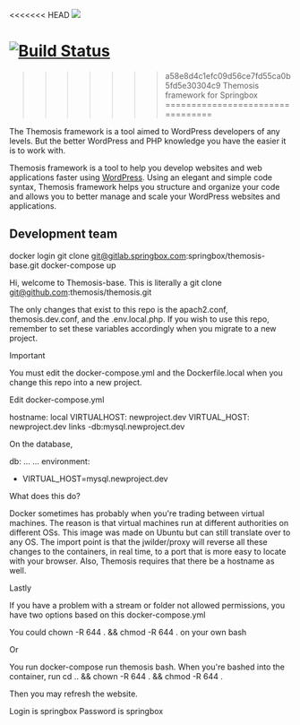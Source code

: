 <<<<<<< HEAD
<a href="http://drone.springbox.com/springbox/ncoa"><img src="http://drone.springbox.com/api/badges/springbox/ncoa/status.svg" /></a>

[![Build Status](http://drone.springbox.com/api/badges/springbox/ncoa/status.svg)](http://drone.springbox.com/springbox/ncoa)
=======
>>>>>>> a58e8d4c1efc09d56ce7fd55ca0b5fd5e30304c9
Themosis framework for Springbox
=================================

The Themosis framework is a tool aimed to WordPress developers of any levels. But the better WordPress and PHP knowledge you have the easier it is to work with.

Themosis framework is a tool to help you develop websites and web applications faster using [WordPress](https://wordpress.org). Using an elegant and simple code syntax, Themosis framework helps you structure and organize your code and allows you to better manage and scale your WordPress websites and applications.

Development team
----------------


docker login
git clone git@gitlab.springbox.com:springbox/themosis-base.git
docker-compose up

Hi, welcome to Themosis-base. This is literally a git clone git@github.com:themosis/themosis.git



The only changes that exist to this repo is the apach2.conf, themosis.dev.conf, and the .env.local.php. If you wish to use this repo, remember to set these variables accordingly when you migrate to a new project.


Important

You must edit the docker-compose.yml and the Dockerfile.local when you change this repo into a new project.

Edit docker-compose.yml

hostname: local
VIRTUALHOST: newproject.dev
VIRTUAL_HOST: newproject.dev
links
  -db:mysql.newproject.dev




On the database,

db:
  ...
  ...
  environment:
  - VIRTUAL_HOST=mysql.newproject.dev




What does this do?

Docker sometimes has probably when you're trading between virtual machines. The reason is that virtual machines run at different authorities on different OSs. This image was made on Ubuntu but can still translate over to any OS.
The import point is that the jwilder/proxy will reverse all these changes to the containers, in real time, to a port that is more easy to locate with your browser. Also, Themosis requires that there be a hostname as well.

Lastly

If you have a problem with a stream or folder not allowed permissions, you have two options based on this docker-compose.yml 

You could chown -R 644 . && chmod -R 644 . on your own bash 

Or

You run docker-compose run themosis bash. When you're bashed into the container, run cd .. && chown -R 644 . && chmod -R 644 .

Then you may refresh the website.


Login is springbox
Password is springbox

